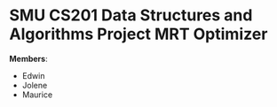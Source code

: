 # SMU CS201 Data Structures and Algorithms Project MRT Optimizer

**Members**:

* Edwin
* Jolene
* Maurice

